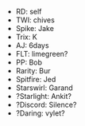 - RD: self
- TWI: chives
- Spike: Jake
- Trix: K
- AJ: 6days
- FLT: limegreen?
- PP: Bob
- Rarity: Bur
- Spitfire: Jed
- Starswirl: Garand
- ?Starlight: Ankit?
- ?Discord: Silence?
- ?Daring: vylet?
